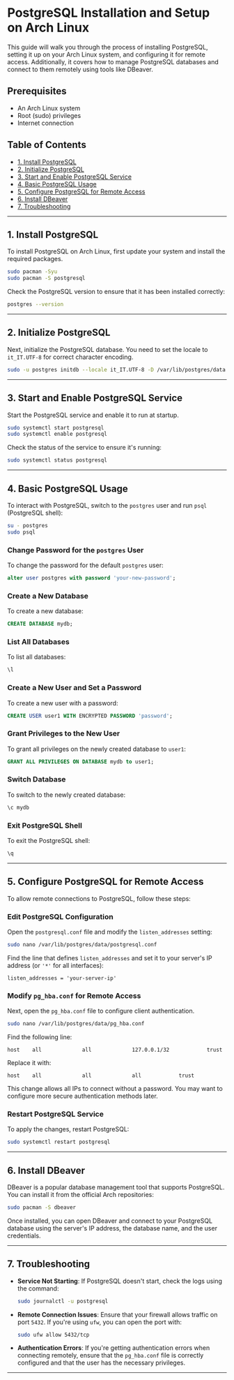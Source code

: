 # PostgreSQL Installation and Setup on Arch Linux

This guide will walk you through the process of installing PostgreSQL, setting it up on your Arch Linux system, and configuring it for remote access. Additionally, it covers how to manage PostgreSQL databases and connect to them remotely using tools like DBeaver.

## Prerequisites

- An Arch Linux system
- Root (sudo) privileges
- Internet connection

## Table of Contents

- [1. Install PostgreSQL](#1-install-postgresql)
- [2. Initialize PostgreSQL](#2-initialize-postgresql)
- [3. Start and Enable PostgreSQL Service](#3-start-and-enable-postgresql-service)
- [4. Basic PostgreSQL Usage](#4-basic-postgresql-usage)
- [5. Configure PostgreSQL for Remote Access](#5-configure-postgresql-for-remote-access)
- [6. Install DBeaver](#6-install-dbeaver)
- [7. Troubleshooting](#7-troubleshooting)

---

## 1. Install PostgreSQL

To install PostgreSQL on Arch Linux, first update your system and install the required packages.

```bash
sudo pacman -Syu
sudo pacman -S postgresql
```

Check the PostgreSQL version to ensure that it has been installed correctly:

```bash
postgres --version
```

---

## 2. Initialize PostgreSQL

Next, initialize the PostgreSQL database. You need to set the locale to `it_IT.UTF-8` for correct character encoding.

```bash
sudo -u postgres initdb --locale it_IT.UTF-8 -D /var/lib/postgres/data
```

---

## 3. Start and Enable PostgreSQL Service

Start the PostgreSQL service and enable it to run at startup.

```bash
sudo systemctl start postgresql
sudo systemctl enable postgresql
```

Check the status of the service to ensure it's running:

```bash
sudo systemctl status postgresql
```

---

## 4. Basic PostgreSQL Usage

To interact with PostgreSQL, switch to the `postgres` user and run `psql` (PostgreSQL shell):

```bash
su - postgres
sudo psql
```

### Change Password for the `postgres` User

To change the password for the default `postgres` user:

```sql
alter user postgres with password 'your-new-password';
```

### Create a New Database

To create a new database:

```sql
CREATE DATABASE mydb;
```

### List All Databases

To list all databases:

```sql
\l
```

### Create a New User and Set a Password

To create a new user with a password:

```sql
CREATE USER user1 WITH ENCRYPTED PASSWORD 'password';
```

### Grant Privileges to the New User

To grant all privileges on the newly created database to `user1`:

```sql
GRANT ALL PRIVILEGES ON DATABASE mydb to user1;
```

### Switch Database

To switch to the newly created database:

```sql
\c mydb
```

### Exit PostgreSQL Shell

To exit the PostgreSQL shell:

```sql
\q
```

---

## 5. Configure PostgreSQL for Remote Access

To allow remote connections to PostgreSQL, follow these steps:

### Edit PostgreSQL Configuration

Open the `postgresql.conf` file and modify the `listen_addresses` setting:

```bash
sudo nano /var/lib/postgres/data/postgresql.conf
```

Find the line that defines `listen_addresses` and set it to your server's IP address (or `'*'` for all interfaces):

```plaintext
listen_addresses = 'your-server-ip'
```

### Modify `pg_hba.conf` for Remote Access

Next, open the `pg_hba.conf` file to configure client authentication.

```bash
sudo nano /var/lib/postgres/data/pg_hba.conf
```

Find the following line:

```plaintext
host    all             all             127.0.0.1/32            trust
```

Replace it with:

```plaintext
host    all             all             all            trust
```

This change allows all IPs to connect without a password. You may want to configure more secure authentication methods later.

### Restart PostgreSQL Service

To apply the changes, restart PostgreSQL:

```bash
sudo systemctl restart postgresql
```

---

## 6. Install DBeaver

DBeaver is a popular database management tool that supports PostgreSQL. You can install it from the official Arch repositories:

```bash
sudo pacman -S dbeaver
```

Once installed, you can open DBeaver and connect to your PostgreSQL database using the server's IP address, the database name, and the user credentials.

---

## 7. Troubleshooting

- **Service Not Starting**: If PostgreSQL doesn't start, check the logs using the command:

  ```bash
  sudo journalctl -u postgresql
  ```

- **Remote Connection Issues**: Ensure that your firewall allows traffic on port `5432`. If you're using `ufw`, you can open the port with:

  ```bash
  sudo ufw allow 5432/tcp
  ```

- **Authentication Errors**: If you're getting authentication errors when connecting remotely, ensure that the `pg_hba.conf` file is correctly configured and that the user has the necessary privileges.

---
